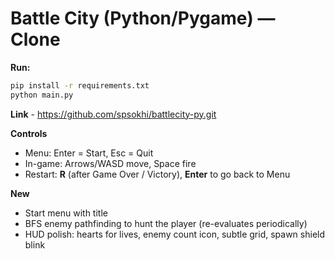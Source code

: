 # Battle City (Python/Pygame) — Clone

**Run:**
```bash
pip install -r requirements.txt
python main.py
```
**Link** - https://github.com/spsokhi/battlecity-py.git

**Controls**
- Menu: Enter = Start, Esc = Quit
- In-game: Arrows/WASD move, Space fire
- Restart: **R** (after Game Over / Victory), **Enter** to go back to Menu

**New**
- Start menu with title
- BFS enemy pathfinding to hunt the player (re-evaluates periodically)
- HUD polish: hearts for lives, enemy count icon, subtle grid, spawn shield blink
